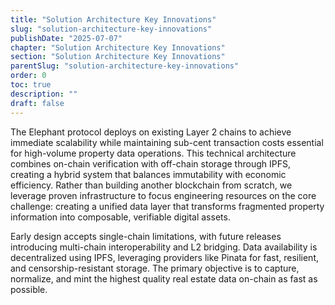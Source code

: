 ```yaml
---
title: "Solution Architecture Key Innovations"
slug: "solution-architecture-key-innovations"
publishDate: "2025-07-07"
chapter: "Solution Architecture Key Innovations"
section: "Solution Architecture Key Innovations"
parentSlug: "solution-architecture-key-innovations"
order: 0
toc: true
description: ""
draft: false
---
```


The Elephant protocol deploys on existing Layer 2 chains to achieve immediate scalability while maintaining sub-cent
transaction costs essential for high-volume property data operations. This technical architecture combines on-chain
verification with off-chain storage through IPFS, creating a hybrid system that balances immutability with economic
efficiency. Rather than building another blockchain from scratch, we leverage proven infrastructure to focus engineering
resources on the core challenge: creating a unified data layer that transforms fragmented property information into
composable, verifiable digital assets.

Early design accepts single-chain limitations, with future releases introducing multi-chain interoperability and L2
bridging. Data availability is decentralized using IPFS, leveraging providers like Pinata for fast, resilient, and
censorship-resistant storage. The primary objective is to capture, normalize, and mint the highest quality real estate
data on-chain as fast as possible.
